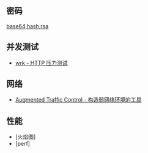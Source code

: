 ## 密码
[base64,hash,rsa](https://blog.zhengxianjun.com/online-tool/)

## 并发测试

- [wrk - HTTP 压力测试](https://github.com/wg/wrk)

## 网络

- [Augmented Traffic Control - 构造弱网络环境的工具](github.com/facebook/augmented-traffic-control)

## 性能

- [火焰图]
- [perf]
